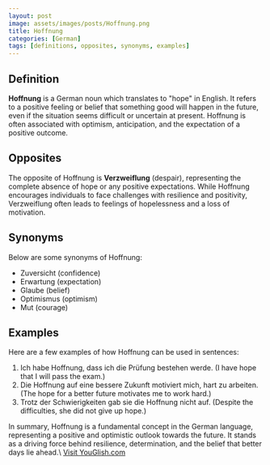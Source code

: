 ```yaml
---
layout: post
image: assets/images/posts/Hoffnung.png
title: Hoffnung
categories: [German]
tags: [definitions, opposites, synonyms, examples]
---
```


## Definition

**Hoffnung** is a German noun which translates to "hope" in English. It refers to a positive feeling or belief that something good will happen in the future, even if the situation seems difficult or uncertain at present. Hoffnung is often associated with optimism, anticipation, and the expectation of a positive outcome.

## Opposites

The opposite of Hoffnung is **Verzweiflung** (despair), representing the complete absence of hope or any positive expectations. While Hoffnung encourages individuals to face challenges with resilience and positivity, Verzweiflung often leads to feelings of hopelessness and a loss of motivation.

## Synonyms

Below are some synonyms of Hoffnung:

- Zuversicht (confidence)
- Erwartung (expectation)
- Glaube (belief)
- Optimismus (optimism)
- Mut (courage)

## Examples

Here are a few examples of how Hoffnung can be used in sentences:

1. Ich habe Hoffnung, dass ich die Prüfung bestehen werde. (I have hope that I will pass the exam.)
2. Die Hoffnung auf eine bessere Zukunft motiviert mich, hart zu arbeiten. (The hope for a better future motivates me to work hard.)
3. Trotz der Schwierigkeiten gab sie die Hoffnung nicht auf. (Despite the difficulties, she did not give up hope.)

In summary, Hoffnung is a fundamental concept in the German language, representing a positive and optimistic outlook towards the future. It stands as a driving force behind resilience, determination, and the belief that better days lie ahead.\ <a id="yg-widget-0" class="youglish-widget" data-query="Hoffnung" data-lang="german" data-components="8412" data-auto-start="0" data-bkg-color="theme_light" data-title="How%20to%20pronounce%20Hoffnung%20in%20German"  rel="nofollow" href="https://youglish.com">Visit YouGlish.com</a><script async src="https://youglish.com/public/emb/widget.js" charset="utf-8"></script>